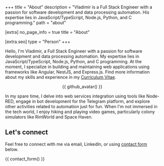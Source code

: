 +++
title = "About"
description = "Vladimir is a Full Stack Engineer with a passion for software development and data processing automation. His expertise lies in JavaScript/TypeScript, Node.js, Python, and C programming."
path = "about"

[extra]
no_page_info = true
title = "About"

[extra.seo]
type = "Person"
+++

Hello, I'm Vladimir, a Full Stack Engineer with a passion for software development and data processing automation. My expertise lies in JavaScript/TypeScript, Node.js, Python, and C programming. At the moment, I specialize in building and maintaining web applications using frameworks like Angular, NestJS, and Express.js. Find more information about my skills and experience in my [Curriculum Vitae](@/pages/cv.md).

<p style="text-align: center;">{{ github_avatar() }}</p>

In my spare time, I delve into web services integration using tools like Node-RED, engage in bot development for the Telegram platform, and explore other activities related to automation just for fun. When I'm not immersed in the tech world, I enjoy hiking and playing video games, particularly colony simulators like RimWorld and Space Haven.

## Let's connect

Feel free to connect with me via email, LinkedIn, or using [contact form](#contact) below.

{{ contact_form() }}
